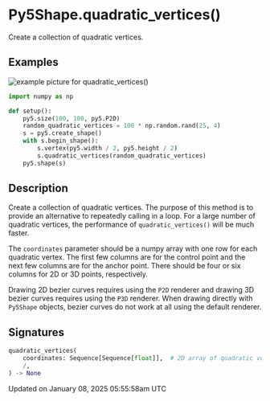 # Py5Shape.quadratic_vertices()

Create a collection of quadratic vertices.

## Examples

<div class="example-table">

<div class="example-row"><div class="example-cell-image">

![example picture for quadratic_vertices()](/images/reference/Py5Shape_quadratic_vertices_0.png)

</div><div class="example-cell-code">

```python
import numpy as np

def setup():
    py5.size(100, 100, py5.P2D)
    random_quadratic_vertices = 100 * np.random.rand(25, 4)
    s = py5.create_shape()
    with s.begin_shape():
        s.vertex(py5.width / 2, py5.height / 2)
        s.quadratic_vertices(random_quadratic_vertices)
    py5.shape(s)
```

</div></div>

</div>

## Description

Create a collection of quadratic vertices. The purpose of this method is to provide an alternative to repeatedly calling [](py5shape_quadratic_vertex) in a loop. For a large number of quadratic vertices, the performance of `quadratic_vertices()` will be much faster.

The `coordinates` parameter should be a numpy array with one row for each quadratic vertex. The first few columns are for the control point and the next few columns are for the anchor point. There should be four or six columns for 2D or 3D points, respectively.

Drawing 2D bezier curves requires using the `P2D` renderer and drawing 3D bezier curves requires using the `P3D` renderer. When drawing directly with `Py5Shape` objects, bezier curves do not work at all using the default renderer.

## Signatures

```python
quadratic_vertices(
    coordinates: Sequence[Sequence[float]],  # 2D array of quadratic vertex coordinates with 4 or 6 columns for 2D or 3D points, respectively
    /,
) -> None
```

Updated on January 08, 2025 05:55:58am UTC
